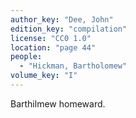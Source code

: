 ```yaml
---
author_key: "Dee, John"
edition_key: "compilation"
license: "CC0 1.0"
location: "page 44"
people:
  - "Hickman, Bartholomew"
volume_key: "I"
---
```

Barthilmew homeward.
